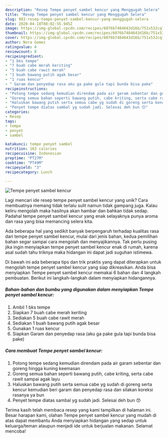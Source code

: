 ```yaml
---
description: "Resep Tempe penyet sambel kencur yang Menggugah Selera"
title: "Resep Tempe penyet sambel kencur yang Menggugah Selera"
slug: 983-resep-tempe-penyet-sambel-kencur-yang-menggugah-selera
date: 2020-04-18T08:02:55.945Z
image: https://img-global.cpcdn.com/recipes/6076b7484643d16b/751x532cq70/tempe-penyet-sambel-kencur-foto-resep-utama.jpg
thumbnail: https://img-global.cpcdn.com/recipes/6076b7484643d16b/751x532cq70/tempe-penyet-sambel-kencur-foto-resep-utama.jpg
cover: https://img-global.cpcdn.com/recipes/6076b7484643d16b/751x532cq70/tempe-penyet-sambel-kencur-foto-resep-utama.jpg
author: Nora Gomez
ratingvalue: 4
reviewcount: 8
recipeingredient:
- "1 bks tempe"
- "7 buah cabe merah keriting"
- "5 buah cabe rawit merah"
- "1 buah bawang putih agak besar"
- "1 ruas kencur"
- " Garam dan penyedap rasa aku ga pake gula tapi bunda bisa pake"
recipeinstructions:
- "Potong tempe sedang kemudian direndam pada air garam sebentar dan goreng hingga kuning keemasan"
- "Goreng semua bahan seperti bawang putih, cabe kriting, serta cabe rawit sampai agak layu"
- "Haluskan bawang putih serta semua cabe yg sudah di goreng serta kencur kemudian beri garam dan penyedap rasa dan silakan koreksi rasanya ya bun"
- "Penyet tempe diatas sambal yg sudah jadi. Selesai deh bun 😙"
categories:
- Resep
tags:
- tempe
- penyet
- sambel

katakunci: tempe penyet sambel 
nutrition: 163 calories
recipecuisine: Indonesian
preptime: "PT27M"
cooktime: "PT49M"
recipeyield: "3"
recipecategory: Lunch

---
```



![Tempe penyet sambel kencur](https://img-global.cpcdn.com/recipes/6076b7484643d16b/751x532cq70/tempe-penyet-sambel-kencur-foto-resep-utama.jpg)

Lagi mencari ide resep tempe penyet sambel kencur yang unik? Cara membuatnya memang tidak terlalu sulit namun tidak gampang juga. Kalau keliru mengolah maka hasilnya akan hambar dan bahkan tidak sedap. Padahal tempe penyet sambel kencur yang enak selayaknya punya aroma dan rasa yang bisa memancing selera kita.



Ada beberapa hal yang sedikit banyak berpengaruh terhadap kualitas rasa dari tempe penyet sambel kencur, mulai dari jenis bahan, kedua pemilihan bahan segar sampai cara mengolah dan menyajikannya. Tak perlu pusing jika ingin menyiapkan tempe penyet sambel kencur enak di rumah, karena asal sudah tahu triknya maka hidangan ini dapat jadi suguhan istimewa.


Di bawah ini ada beberapa tips dan trik praktis yang dapat diterapkan untuk mengolah tempe penyet sambel kencur yang siap dikreasikan. Anda bisa menyiapkan Tempe penyet sambel kencur memakai 6 bahan dan 4 langkah pembuatan. Berikut ini langkah-langkah dalam menyiapkan hidangannya.

<!--inarticleads1-->

##### Bahan-bahan dan bumbu yang digunakan dalam menyiapkan Tempe penyet sambel kencur:

1. Ambil 1 bks tempe
1. Siapkan 7 buah cabe merah keriting
1. Sediakan 5 buah cabe rawit merah
1. Sediakan 1 buah bawang putih agak besar
1. Gunakan 1 ruas kencur
1. Siapkan  Garam dan penyedap rasa (aku ga pake gula tapi bunda bisa pake)




<!--inarticleads2-->

##### Cara membuat Tempe penyet sambel kencur:

1. Potong tempe sedang kemudian direndam pada air garam sebentar dan goreng hingga kuning keemasan
1. Goreng semua bahan seperti bawang putih, cabe kriting, serta cabe rawit sampai agak layu
1. Haluskan bawang putih serta semua cabe yg sudah di goreng serta kencur kemudian beri garam dan penyedap rasa dan silakan koreksi rasanya ya bun
1. Penyet tempe diatas sambal yg sudah jadi. Selesai deh bun 😙




Terima kasih telah membaca resep yang kami tampilkan di halaman ini. Besar harapan kami, olahan Tempe penyet sambel kencur yang mudah di atas dapat membantu Anda menyiapkan hidangan yang sedap untuk keluarga/teman ataupun menjadi ide untuk berjualan makanan. Selamat mencoba!
